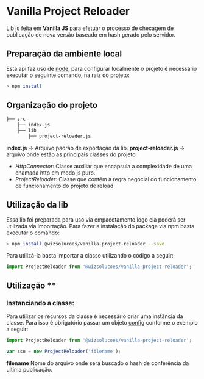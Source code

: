 # Vanilla Project Reloader

Lib js feita em **Vanilla JS** para efetuar o processo de checagem de publicação de nova versão baseado em hash gerado pelo servidor.

## Preparação da ambiente local

Está api faz uso de [node](https://nodejs.org/en/), para configurar localmente o projeto é necessário executar o seguinte comando, na raiz do projeto:

```bash
> npm install
```

## Organização do projeto

```bash
├── src
    ├── index.js
    ├── lib
        ├── project-reloader.js
```

**index.js** -> Arquivo padrão de exportação da lib.
**project-reloader.js** -> arquivo onde estão as principais classes do projeto:

* *HttpConnector*: Classe auxiliar que encapsula a complexidade de uma chamada http em modo js puro.
* *ProjectReloader*: Classe que contém a regra negocial do funcionamento de funcionamento do projeto de reload.

## Utilização da lib

Essa lib foi preparada para uso via empacotamento logo ela poderá ser utilizada via importação. Para fazer a instalação do package via npm basta executar o comando:

```bash
> npm install @wizsolucoes/vanilla-project-reloader --save
```

Para utilizá-la basta importar a classe utilizando o código a seguir:

```js
import ProjectReloader from '@wizsolucoes/vanilla-project-reloader';
```

## Utilização **

### Instanciando a classe:

Para utilizar os recursos da classe é necessário criar uma instância da classe. Para isso é obrigatório passar um objeto [config](#objeto-config) conforme o exemplo a seguir:

```js
import ProjectReloader from '@wizsolucoes/vanilla-project-reloader';

var sso = new ProjectReloader('filename');
```

**filename** Nome do arquivo onde será buscado o hash de conferência da ultima publicação.